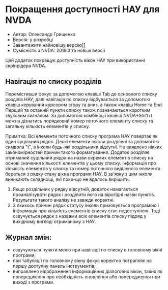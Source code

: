 ﻿# Покращення доступності НАУ для NVDA

* Автор: Олександр Грищенко
* Версія: у розробці
* Завантажити найновішу версію][1]
* Сумісність з NVDA: 2019.3 та новіші версії

Цей додаток покращує доступність вікон НАУ при використанні скрінрідера NVDA.

## Навігація по списку розділів
Перемістивши фокус за допомогою клавіші Tab до основного списку розділів НАУ, далі навігація по списку відбувається за допомогою клавіш керування курсором вгору та вниз, а також клавіш Home та End. Перший та останній пункти списку також позначаються коротким звуковим сигналом.
За допомогою комбінації клавіш NVDA+Shift+I можна дізнатись порядковий номер поточного елементу списку та загальну кількість елементів у списку.

Примітка:
Всі елементи поточного списку програма НАУ повертає як один суцільний рядок. Деякі елементи інколи розділені за допомогою символа "t", а інколи будь-які роздільники відсутні. Не виявлено ніяких закономірностей причин такого форматування.
Додаток розділяє отриманий суцільний рядок на назви окремих елементів списку на основі значення кількості елементів у цьому списку. Інформація про кількість елементів у списку та номер поточного виділеного елемента береться з рядку стану вікна програми НАУ.
В зв'язку з цим інколи виникають складнощі, які поки-що не вдалось вирішити:
1. Якщо роздільник у рядку відсутній, додаток намагається проаналізувати рядок і розділити його на вірогідні назви пунктів. Результати такого аналізу не завжди коректні.
2. З якихось причин рядок статусу інколи приховується програмою і інформація про кількість елементів списку стає недоступною. Тоді озвучується рядок з назвами всіх елементів списку підряд у вихідному вигляді отриманому з НАУ.

## Журнал змін:
* озвучуються пункти меню при навігації по списку в головному вікні програми;
* при табуляції по головному вікну фокус коректно потрапляє на першу доступну панель інструментів;
* виправлено відображення інформаційних діалогових вікон, таких як попередження про необхідність оновлення або попередження при виході з програми.

[1]: https://github.com/grisov/nau
